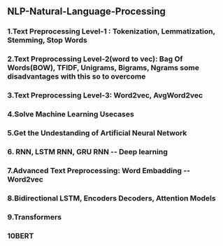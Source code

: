 ## NLP-Natural-Language-Processing

### 1.Text Preprocessing Level-1 : Tokenization, Lemmatization, Stemming, Stop Words
### 2.Text Preprocessing Level-2(word to vec): Bag Of Words(BOW), TFIDF, Unigrams, Bigrams, Ngrams  some disadvantages with this so to overcome 
### 3.Text Preprocessing Level-3:  Word2vec, AvgWord2vec
### 4.Solve Machine Learning Usecases
### 5.Get the Undestanding of Artificial Neural Network
### 6. RNN, LSTM RNN, GRU RNN -- Deep learning
### 7.Advanced Text Preprocessing: Word Embadding  -- Word2vec
### 8.Bidirectional LSTM, Encoders Decoders, Attention Models
### 9.Transformers
### 10BERT

